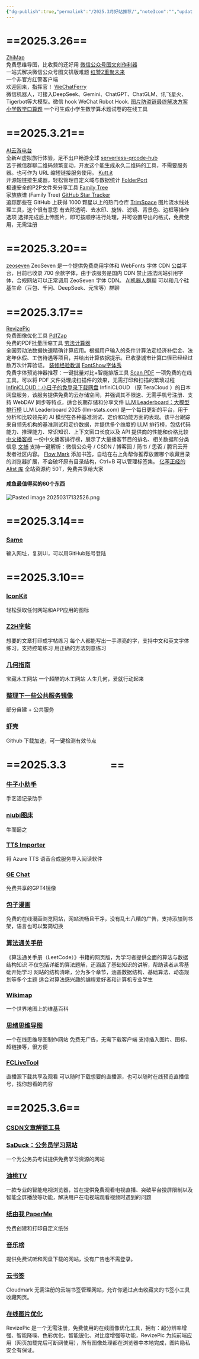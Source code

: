 ```yaml
---
{"dg-publish":true,"permalink":"/2025.3月好站推荐/","noteIcon":"","updated":"2025-03-26T08:40:16.773+08:00"}
---
```


# ==2025.3.26==
[ZhiMap](https://zhimap.com/)  
免费思维导图，比收费的还好用
[微信公众号图文创作利器](https://mpmd.pages.dev/)  
一站式解决微信公众号图文排版难题
[红警2重聚未来](https://www.yra2.com/)  
一个非官方红警客户端  
欢迎回来，指挥官！
[WeChatFerry](https://github.com/lich0821/WeChatFerry)  
微信机器人，可接入DeepSeek、Gemini、ChatGPT、ChatGLM、讯飞星火、Tigerbot等大模型。微信 hook WeChat Robot Hook.
[图片防盗链最终解决方案](https://iui.su/2854/)
[小学数学口算题](https://github.com/bosichong/PrimarySchoolMathematics)
一个可生成小学生数学算术题试卷的在线工具
# ==2025.3.21==
[AI云游电台](https://travel.xiaobiu.cn/)  
全新AI虚拟旅行体验，足不出户畅游全球
[serverless-qrcode-hub](https://github.com/xxnuo/serverless-qrcode-hub)  
苦于微信群聊二维码频繁变动，开发这个能生成永久二维码的工具，不需要服务器。也可作为 URL 缩短链接服务使用。
[Kutt.it](https://kutt.it/)  
开源短链接生成器，轻松管理自定义域与数据统计
[FolderPort](https://folderport.com/)  
极速安全的P2P文件夹分享工具
[Family Tree](https://github.com/qiaoshouqing/familytree)  
家族族谱 (Family Tree)
[GitHub Star Tracker](https://www.1kgithub.com/)  
追踪那些在 GitHub 上获得 1000 颗星以上的热门仓库
[TrimSpace](https://trimspace.online/zh)
图片流水线处理工具，这个很有意思
有去除透明、去水印、旋转、滤镜、背景色、边框等操作选项
选择完成后上传图片，即可按顺序进行处理，并可设置导出的格式，免费使用，无需注册
# ==2025.3.20==
[zeoseven](https://fonts.zeoseven.com/)
ZeoSeven 是一个提供免费商用字体和 WebFonts 字体 CDN 公益平台，目前已收录 700 余款字体，由于该服务是国内 CDN 禁止违法网站引用字体，合规网站可以正常调用 ZeoSeven 字体 CDN。
[AI机器人群聊](https://botgroup.chat/)
可以和几个硅基生命（豆包、千问、DeepSeek、元宝等）群聊
# ==2025.3.17==
[RevizePic](https://revizepic.toolooz.com/)  
免费图像优化工具
[PdfZap](https://pdfzap.toolooz.com/)  
免费的PDF批量压缩工具
[劳法计算器](https://web.laofa.com/calculator/)  
全国劳动法数据快速精确计算应用。根据用户输入的条件计算法定经济补偿金、法定年休假、工伤待遇等项目，并给出计算依据提示。已收录城市计算口径已经经过数万次计算验证。
[装修经验教训](https://www.notion.so/howie-lee/66226e9a906740d9bb16914dd28577bb)
[FontShow字体秀](https://www.fontshow.com/zh)  
免费字体预览神器推荐：一键批量对比+智能排版工具
 [Scan PDF](https://scanpdf.online/)
一项免费的在线工具，可以将 PDF 文件处理成扫描件的效果，无需打印和扫描的繁琐过程
 [InfiniCLOUD：小日子的免登录下载网盘](https://infini-cloud.net/en/)
InfiniCLOUD （原 TeraCloud ）的日本网盘服务，该服务提供免费的云存储空间，并强调其不限速、无需手机号注册、支持 WebDAV 同步等特点，适合长期存储和分享文件
 [LLM Leaderboard：大模型排行榜](https://llm-stats.com/)
LLM Leaderboard 2025 (llm-stats.com) 是一个每日更新的平台，用于分析和比较领先的 AI 模型在各种基准测试、定价和功能方面的表现。该平台跟踪来自领先机构的基准测试和定价数据，并提供多个维度的 LLM 排行榜，包括代码能力、推理能力、常识知识、上下文窗口长度以及 API 提供商的性能和价格比较
 [中文播客榜](https://xyzrank.com/#/)
一份中文播客排行榜，展示了大量播客节目的排名、相关数据和分类信息
[文捕](https://www.blog-keeper.com/guide)
支持一键解析：微信公众号 / CSDN / 博客园 / 简书 / 思否 / 腾讯云开发者社区内容。
[Flow Mark](https://www.crxsoso.com/webstore/detail/flow-mark/kbmjedeepcglnmllaklecppgijhgggdg)
添加书签，自动在右上角帮你推荐放置哪个收藏目录的浏览器扩展，不会破坏原有目录结构，Ctrl+B 可以管理标签集。
[亿苯正经的 Alist 库](https://pan.lm379.cn/)
 全站资源约 50T，免费共享给大家
#### 咸鱼最值得买的60个东西
![Pasted image 20250317132526.png](/img/user/Pasted%20image%2020250317132526.png)
# ==2025.3.14==
### [Same](https://same.dev/)
输入网址，复刻UI，可以用GitHub账号登陆
# ==2025.3.10==
### [IconKit](https://iconkit.cn/)
轻松获取任何网站和APP应用的图标
### [Z2H字帖](https://paper.z2h.cn/)
想要的文章打印成字帖练习
每个人都能写出一手漂亮的字，支持中文和英文字体练习，支持控笔练习
用正确的方法刻意练习
### [几何指南](https://jihezn.com/)
宝藏木工网站
一个超酷的木工网站
人生几何，爱就行动起来
### [整理下一些公共服务镜像](https://lm379.cn/2024/06/14/%E9%83%A8%E5%88%86%E5%85%AC%E5%85%B1%E6%9C%8D%E5%8A%A1%E9%95%9C%E5%83%8F/)
部分自建 + 公共服务
### [虾壳](https://xiake.pro/)
Github 下载加速，可一键检测有效节点
# ==2025.3.3                  ==
### [牛子小助手](https://dick.juwo.my/)  
手艺活记录助手
### [niubi图床](https://niubi.1ouo.cn/)  
牛而逼之
### [TTS Importer](https://tts.yfi.moe/)    
将 Azure TTS 语音合成服务导入阅读软件
### [GE Chat](https://gege.chat/list)    
免费共享的GPT4镜像
### [包子漫画](https://cn.baozimhcn.com/)  
免费的在线漫画浏览网站，网站流畅且干净，没有乱七八糟的广告，支持添加到书架，语言也可以繁简切换
### [算法通关手册](https://algo.itcharge.cn/)
《算法通关手册（LeetCode）》书籍的网页版，为学习者提供全面的算法与数据结构知识
不仅包括详细的算法题解，还涵盖了基础知识的讲解，帮助读者从零基础开始学习
网站的结构清晰，分为多个章节，涵盖数据结构、基础算法、动态规划等多个主题
适合对算法感兴趣的编程爱好者和计算机专业学生
### [Wikimap](https://wikimap.wiki/)
一个世界地图上的维基百科
### [思绪思维导图](https://wanglin2.github.io/mind-map)
一个在线思维导图制作网站
免费无广告，无需下载客户端
支持插入图片、图标、超链接等，很方便
### [FCLiveTool](https://fclivetool.com/)
直播源下载共享及观看
可以随时下载想要的直播源，也可以随时在线预览直播信号，找你想看的内容
# ==2025.3.6==
### [CSDN文章解锁工具](https://csdn.zeroai.chat/)
### [SaDuck：公务员学习网站](https://saduck.top/)
一个为公务员考试提供免费学习资源的网站
### [油桃TV](https://www.utao.tv/)
一款专业的智能电视浏览器，旨在提供免费观看电视直播、突破平台投屏限制以及智能全屏播放等功能，解决用户在电视端观看视频时遇到的问题
### [纸由我 PaperMe](https://paperme.toolooz.com/)
免费创建和打印自定义纸张
### [音乐榜](http://www.mp3b.com/)
提供免费试听和网盘下载的网站，没有广告也不需登录。
### [云书签](https://cloudmark.site/)
Cloudmark 无需注册的云端书签管理网站，允许你通过点击收藏夹的书签小工具收藏网页。
### [在线图片优化](https://revizepic.toolooz.com/)
RevizePic 是一个无需注册，免费使用的在线图像优化工具，拥有：超分辨率增强、智能降噪、色彩优化、智能锐化、对比度增强等功能，RevizePic 为纯前端应用（网页加载完后可断网使用），所有图像处理都在浏览器中本地完成，图片隐私安全有保证。